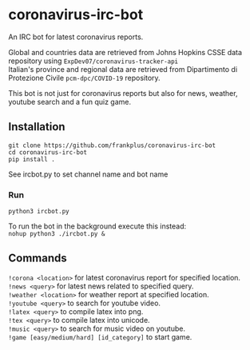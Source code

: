 # coronavirus-irc-bot
An IRC bot for latest coronavirus reports. 

Global and countries data are retrieved from Johns Hopkins CSSE data repository using `ExpDev07/coronavirus-tracker-api` \
Italian's province and regional data are retrieved from Dipartimento di Protezione Civile `pcm-dpc/COVID-19` repository.

This bot is not just for coronavirus reports but also for news, weather, youtube search and a fun quiz game.


## Installation
```
git clone https://github.com/frankplus/coronavirus-irc-bot
cd coronavirus-irc-bot
pip install .
```
See ircbot.py to set channel name and bot name

### Run
`python3 ircbot.py`

To run the bot in the background execute this instead:\
`nohup python3 ./ircbot.py &` 

## Commands
`!corona <location>` for latest coronavirus report for specified location. \
`!news <query>` for latest news related to specified query. \
`!weather <location>` for weather report at specified location. \
`!youtube <query>` to search for youtube video.\
`!latex <query>` to compile latex into png.\
`!tex <query>` to compile latex into unicode.\
`!music <query>` to search for music video on youtube.\
`!game [easy/medium/hard] [id_category]` to start game.